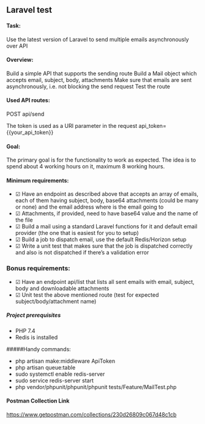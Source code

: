 ## Laravel test
#### Task:
Use the latest version of Laravel to send multiple emails asynchronously over API

#### Overview: 
Build a simple API that supports the sending route
Build a Mail object which accepts email, subject, body, attachments
Make sure that emails are sent asynchronously, i.e. not blocking the send request
Test the route

#### Used API routes:

POST api/send

The token is used as a URI parameter in the request api_token={{your_api_token}}


#### Goal:
The primary goal is for the functionality to work as expected. The idea is to spend about 4 working hours on it, maximum 8 working hours. 


#### Minimum requirements:
- &#x2611; Have an endpoint as described above that accepts an array of emails, each of them having subject, body, base64 attachments (could be many or none) and the email address where is the email going to
- &#x2611; Attachments, if provided, need to have base64 value and the name of the file
- &#x2611; Build a mail using a standard Laravel functions for it and default email provider (the one that is easiest for you to setup)
- &#x2611; Build a job to dispatch email, use the default Redis/Horizon setup
- &#x2611; Write a unit test that makes sure that the job is dispatched correctly and also is not dispatched if there’s a validation error
### Bonus requirements:
- &#x2611; Have an endpoint api/list that lists all sent emails with email, subject, body and downloadable attachments
- &#x2611; Unit test the above mentioned route (test for expected subject/body/attachment name)

##### Project prerequisites
- PHP 7.4
- Redis is installed

#####Handy commands:
- php artisan make:middleware ApiToken
- php artisan queue:table
- sudo systemctl enable redis-server
- sudo service redis-server start
- php vendor/phpunit/phpunit/phpunit tests/Feature/MailTest.php 

#### Postman Collection Link
https://www.getpostman.com/collections/230d26809c067d48c1cb
